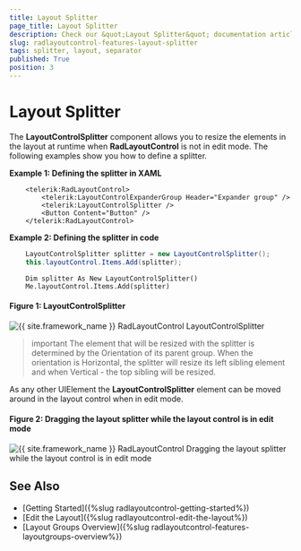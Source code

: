 ```yaml
---
title: Layout Splitter
page_title: Layout Splitter
description: Check our &quot;Layout Splitter&quot; documentation article for the RadLayoutControl {{ site.framework_name }} control.
slug: radlayoutcontrol-features-layout-splitter
tags: splitter, layout, separator
published: True
position: 3
---
```


# Layout Splitter

The __LayoutControlSplitter__ component allows you to resize the elements in the layout at runtime when __RadLayoutControl__ is not in edit mode. The following examples show you how to define a splitter.

__Example 1: Defining the splitter in XAML__ 
```XAML
    <telerik:RadLayoutControl>
		<telerik:LayoutControlExpanderGroup Header="Expander group" />
		<telerik:LayoutControlSplitter />
		<Button Content="Button" />
	</telerik:RadLayoutControl>
```
	
__Example 2: Defining the splitter in code__  
```C#
	LayoutControlSplitter splitter = new LayoutControlSplitter();
	this.layoutControl.Items.Add(splitter);
```
```VB.NET
	Dim splitter As New LayoutControlSplitter()
	Me.layoutControl.Items.Add(splitter)
```

#### __Figure 1: LayoutControlSplitter__  
![{{ site.framework_name }} RadLayoutControl LayoutControlSplitter](images/layoutcontrol-features-layout-splitter-01.png)

>important The element that will be resized with the splitter is determined by the Orientation of its parent group. When the orientation is Horizontal, the splitter will resize its left sibling element and when Vertical - the top sibling will be resized.

As any other UIElement the __LayoutControlSplitter__ element can be moved around in the layout control when in edit mode.

#### __Figure 2: Dragging the layout splitter while the layout control is in edit mode__  
![{{ site.framework_name }} RadLayoutControl Dragging the layout splitter while the layout control is in edit mode](images/layoutcontrol-features-layout-splitter-02.png)
	
## See Also
* [Getting Started]({%slug radlayoutcontrol-getting-started%})
* [Edit the Layout]({%slug radlayoutcontrol-edit-the-layout%})
* [Layout Groups Overview]({%slug radlayoutcontrol-features-layoutgroups-overview%})
